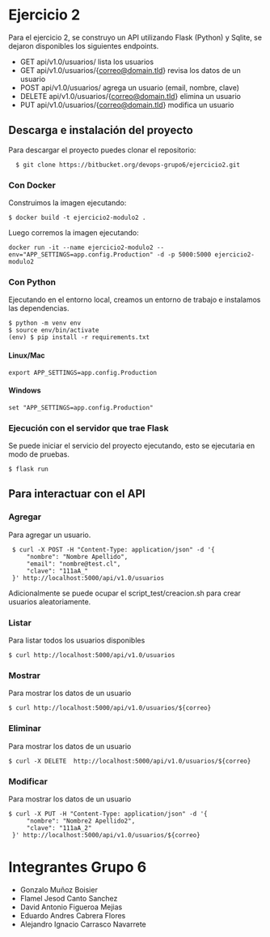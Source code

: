 # Ejercicio 2

Para el ejercicio 2, se construyo un API utilizando Flask (Python) y Sqlite, se
dejaron disponibles los siguientes endpoints.

- GET api/v1.0/usuarios/ lista los usuarios
- GET api/v1.0/usuarios/{correo@domain.tld} revisa los datos de un usuario
- POST api/v1.0/usuarios/ agrega un usuario (email, nombre, clave)
- DELETE api/v1.0/usuarios/{correo@domain.tld} elimina un usuario
- PUT api/v1.0/usuarios/{correo@domain.tld} modifica un usuario
  
## Descarga e instalación del proyecto

Para descargar el proyecto puedes clonar el repositorio:

```console
  $ git clone https://bitbucket.org/devops-grupo6/ejercicio2.git
```

### Con Docker

Construimos la imagen ejecutando:

```console
$ docker build -t ejercicio2-modulo2 .
```

Luego corremos la imagen ejecutando:
    
```console
docker run -it --name ejercicio2-modulo2 --env="APP_SETTINGS=app.config.Production" -d -p 5000:5000 ejercicio2-modulo2
```

### Con Python

Ejecutando en el entorno local, creamos un entorno de trabajo e instalamos las dependencias.

```console
$ python -m venv env
$ source env/bin/activate
(env) $ pip install -r requirements.txt
```

#### Linux/Mac

    export APP_SETTINGS=app.config.Production

#### Windows

    set "APP_SETTINGS=app.config.Production"

### Ejecución con el servidor que trae Flask

Se puede iniciar el servicio del proyecto ejecutando, esto se ejecutaria en modo de pruebas.

```console
$ flask run
```

## Para interactuar con el API

### Agregar

Para agregar un usuario.

```console
 $ curl -X POST -H "Content-Type: application/json" -d '{
     "nombre": "Nombre Apellido",
     "email": "nombre@test.cl",
     "clave": "111aA_"
 }' http://localhost:5000/api/v1.0/usuarios
```

Adicionalmente se puede ocupar el script_test/creacion.sh para crear usuarios aleatoriamente.

### Listar

Para listar todos los usuarios disponibles

```console
$ curl http://localhost:5000/api/v1.0/usuarios
```

### Mostrar

Para mostrar los datos de un usuario

```console
$ curl http://localhost:5000/api/v1.0/usuarios/${correo}
```

### Eliminar

Para mostrar los datos de un usuario

```console
$ curl -X DELETE  http://localhost:5000/api/v1.0/usuarios/${correo}
```

### Modificar

Para mostrar los datos de un usuario

```console
$ curl -X PUT -H "Content-Type: application/json" -d '{
     "nombre": "Nombre2 Apellido2",
     "clave": "111aA_2"
 }' http://localhost:5000/api/v1.0/usuarios/${correo}
```

# Integrantes Grupo 6
* Gonzalo Muñoz Boisier
* Flamel Jesod Canto Sanchez
* David Antonio Figueroa Mejias
* Eduardo Andres Cabrera Flores
* Alejandro Ignacio Carrasco Navarrete
